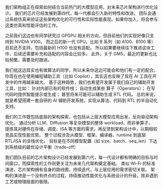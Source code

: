 我们架构组正在探索如何结合当前热门的大模型应用，对未来芯片架构进行优化设计。
我们的芯片已经发展到第四代，每一代都会引入新的特性和改进。
团队会通过系统仿真来验证这些架构优化的可行性和实际性能表现。如果你加入，将会参与这类仿真和性能评估的工作。

之前我们这边也有同学研究过 GPGPU 相关的方向，但目前他们的实现好像只支持到 NVIDIA V100。
而之后的新一代 GPU，比如 B 系列（如 A100、B100 等） 目前还不支持，包括最新的 H100 也没有适配。
所以如果要继续往下推进这块工作，后续还需要补充和适配的内容会比较多。
此外，关于 GM5，最近的更新也比较频繁，需要及时跟进。

我们组这边其实也有做算法的同学，所以未来你这边可能会和他们有一定的配合。
你现在也在使用编程辅助工具（比如 Copilot），其实这也反映了现在 AI 工具在开发中的作用越来越大。
基于这种趋势，我们也希望开发属于我们自己的辅助开发工具，比如：
针对内部已有的软件栈；
自动生成某些 算子（Operators）；
在写代码时提供智能提示或生成；
甚至将来可能可以辅助生成 RTL 代码。
总的来说，就是希望搭建一套自研的 AI 辅助开发系统，实现从算法、代码到 RTL 的半自动化支持。

我们的工作既包括底层的架构探索，也包括从上层大模型应用出发，反向驱动架构优化。
通过分析 LLM、Diffusion 等复杂模型的整体 workload，而非单算子，
提炼其对硬件在存储、调度、ISA 等方面的需求，再反馈到架构设计中，以期相较竞品实现性能优势。
整个过程涉及从模型、框架、编译器、runtime 到底层 RTL/ISA 的全栈优化，
目标是在不同模型配置（如 size、batch、seq_len）下达到系统级的最优设计平衡（trade-off）

我们团队目前的芯片架构设计已经发展到第六代，每一代设计都有明确的目标与时间窗口，而探索性的工作则更关注为未来几代架构奠定基础。
类似 Wi-Fi 的标准演进，芯片架构拥有自身的路线图，持续迭代，与上层应用的需求密切关联。
架构的演进是一个没有终点的过程，持续推动性能优化与系统设计的升级，除非遇到工艺或物理层面的极限。

